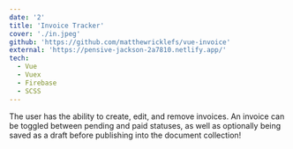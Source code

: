```yaml
---
date: '2'
title: 'Invoice Tracker'
cover: './in.jpeg'
github: 'https://github.com/matthewricklefs/vue-invoice'
external: 'https://pensive-jackson-2a7810.netlify.app/'
tech:
  - Vue
  - Vuex
  - Firebase
  - SCSS
---
```


The user has the ability to create, edit, and remove invoices. An invoice can be toggled between pending and paid statuses, as well as optionally being saved as a draft before publishing into the document collection!
